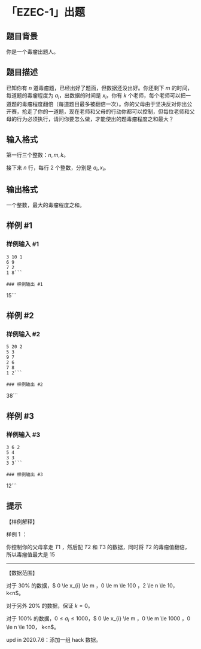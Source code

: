 # 「EZEC-1」出题

## 题目背景

你是一个毒瘤出题人。

## 题目描述

已知你有 $n$ 道毒瘤题，已经出好了题面，但数据还没出好。你还剩下 $m$ 的时间，每道题的毒瘤程度为 $a_{i}$，出数据的时间是 $x_{i}$，你有 $k$ 个老师，每个老师可以把一道题的毒瘤程度翻倍（每道题目最多被翻倍一次）。你的父母由于坚决反对你出公开赛，抢走了你的一道题，现在老师和父母的行动你都可以控制，但每位老师和父母的行为必须执行，请问你要怎么做，才能使出的题毒瘤程度之和最大？

## 输入格式

第一行三个整数：$n,m,k$。

接下来 $n$ 行，每行 $2$ 个整数，分别是 $a_{i},x_{i}$。

## 输出格式

一个整数，最大的毒瘤程度之和。

## 样例 #1

### 样例输入 #1
```
3 10 1
6 9
7 2
1 8```

### 样例输出 #1

```
15```

## 样例 #2

### 样例输入 #2
```
5 20 2
5 3 
9 7
2 6
7 8
1 2```

### 样例输出 #2

```
38```

## 样例 #3

### 样例输入 #3
```
3 6 2
5 4
3 3
3 3```

### 样例输出 #3

```
12```

## 提示

【样例解释】

样例 $1$ ：

你控制你的父母拿走 $T1$ ，然后配 $T2$ 和 $T3$ 的数据，同时将 $T2$ 的毒瘤值翻倍，所以毒瘤值最大是 $15$

------------

【数据范围】

对于 $30\%$ 的数据，$ 0 \le x_{i} \le m $，$0 \le m \le 100 $，$2 \le n \le 10$，$ k<n$。

对于另外 $20\%$ 的数据，保证 $k=0$。

对于 $100\%$ 的数据，$0 \le a_{i} \le 1000$，$ 0 \le x_{i} \le m $，$0 \le m \le 1000 $，$0 \le n \le 100$，$ k<n$。

upd in 2020.7.6：添加一组 hack 数据。
